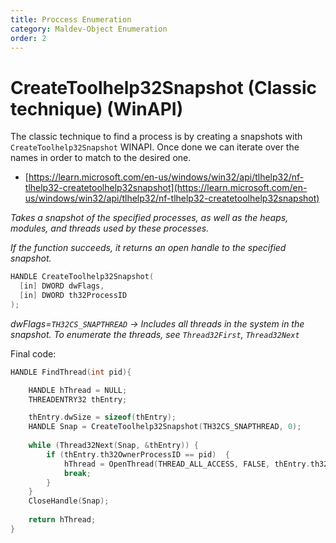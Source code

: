```yaml
---
title: Proccess Enumeration
category: Maldev-Object Enumeration
order: 2
---
```


# CreateToolhelp32Snapshot (Classic technique) (WinAPI)

The classic technique to find a process is by creating a snapshots with `CreateToolhelp32Snapshot` WINAPI. Once done we can iterate over the names in order to match to the desired one.

* [https://learn.microsoft.com/en-us/windows/win32/api/tlhelp32/nf-tlhelp32-createtoolhelp32snapshot](https://learn.microsoft.com/en-us/windows/win32/api/tlhelp32/nf-tlhelp32-createtoolhelp32snapshot)

*Takes a snapshot of the specified processes, as well as the heaps, modules, and threads used by these processes.*

*If the function succeeds, it returns an open handle to the specified snapshot.*

```cpp
HANDLE CreateToolhelp32Snapshot(
  [in] DWORD dwFlags,
  [in] DWORD th32ProcessID
);
```
*dwFlags=`TH32CS_SNAPTHREAD` -> Includes all threads in the system in the snapshot. To enumerate the threads, see `Thread32First`, `Thread32Next`*

Final code:

```cpp
HANDLE FindThread(int pid){

	HANDLE hThread = NULL;
	THREADENTRY32 thEntry;

	thEntry.dwSize = sizeof(thEntry);
    HANDLE Snap = CreateToolhelp32Snapshot(TH32CS_SNAPTHREAD, 0);
		
	while (Thread32Next(Snap, &thEntry)) {
		if (thEntry.th32OwnerProcessID == pid) 	{
			hThread = OpenThread(THREAD_ALL_ACCESS, FALSE, thEntry.th32ThreadID);
			break;
		}
	}
	CloseHandle(Snap);
	
	return hThread;
}
```